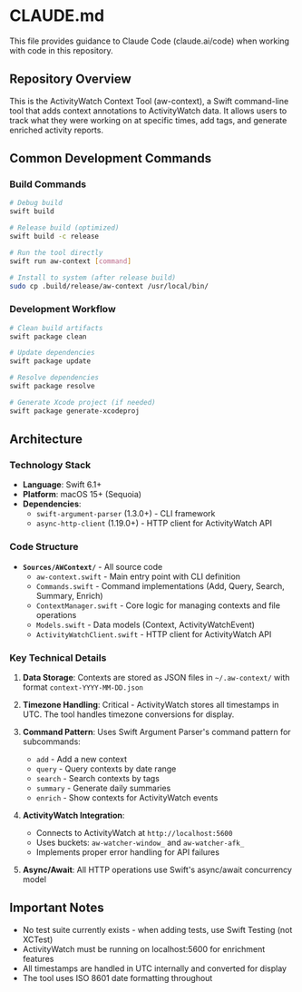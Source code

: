 # CLAUDE.md

This file provides guidance to Claude Code (claude.ai/code) when working with code in this repository.

## Repository Overview

This is the ActivityWatch Context Tool (aw-context), a Swift command-line tool that adds context annotations to ActivityWatch data. It allows users to track what they were working on at specific times, add tags, and generate enriched activity reports.

## Common Development Commands

### Build Commands

```bash
# Debug build
swift build

# Release build (optimized)
swift build -c release

# Run the tool directly
swift run aw-context [command]

# Install to system (after release build)
sudo cp .build/release/aw-context /usr/local/bin/
```

### Development Workflow

```bash
# Clean build artifacts
swift package clean

# Update dependencies
swift package update

# Resolve dependencies
swift package resolve

# Generate Xcode project (if needed)
swift package generate-xcodeproj
```

## Architecture

### Technology Stack
- **Language**: Swift 6.1+
- **Platform**: macOS 15+ (Sequoia)
- **Dependencies**:
  - `swift-argument-parser` (1.3.0+) - CLI framework
  - `async-http-client` (1.19.0+) - HTTP client for ActivityWatch API

### Code Structure
- **`Sources/AWContext/`** - All source code
  - `aw-context.swift` - Main entry point with CLI definition
  - `Commands.swift` - Command implementations (Add, Query, Search, Summary, Enrich)
  - `ContextManager.swift` - Core logic for managing contexts and file operations
  - `Models.swift` - Data models (Context, ActivityWatchEvent)
  - `ActivityWatchClient.swift` - HTTP client for ActivityWatch API

### Key Technical Details

1. **Data Storage**: Contexts are stored as JSON files in `~/.aw-context/` with format `context-YYYY-MM-DD.json`

2. **Timezone Handling**: Critical - ActivityWatch stores all timestamps in UTC. The tool handles timezone conversions for display.

3. **Command Pattern**: Uses Swift Argument Parser's command pattern for subcommands:
   - `add` - Add a new context
   - `query` - Query contexts by date range
   - `search` - Search contexts by tags
   - `summary` - Generate daily summaries
   - `enrich` - Show contexts for ActivityWatch events

4. **ActivityWatch Integration**: 
   - Connects to ActivityWatch at `http://localhost:5600`
   - Uses buckets: `aw-watcher-window_` and `aw-watcher-afk_`
   - Implements proper error handling for API failures

5. **Async/Await**: All HTTP operations use Swift's async/await concurrency model

## Important Notes

- No test suite currently exists - when adding tests, use Swift Testing (not XCTest)
- ActivityWatch must be running on localhost:5600 for enrichment features
- All timestamps are handled in UTC internally and converted for display
- The tool uses ISO 8601 date formatting throughout